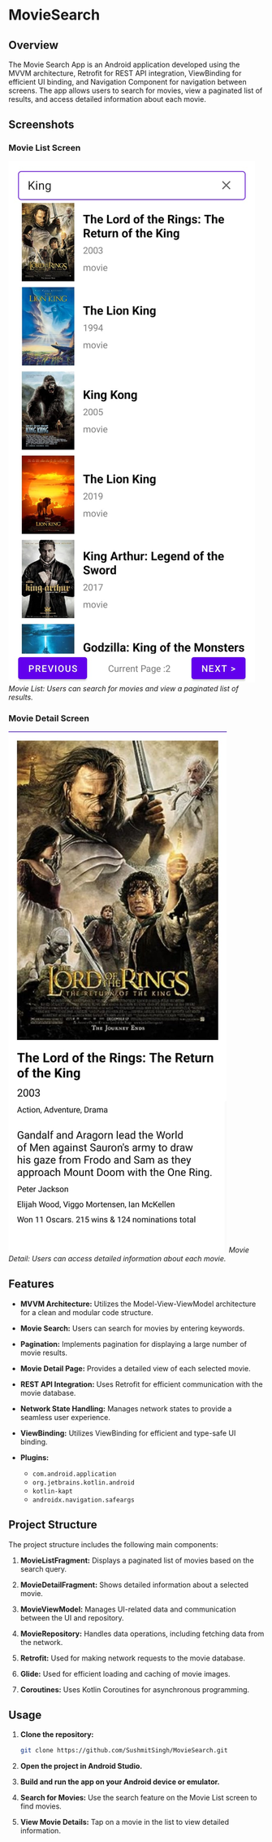 # MovieSearch

## Overview

The Movie Search App is an Android application developed using the MVVM architecture, Retrofit for REST API integration, ViewBinding for efficient UI binding, and Navigation Component for navigation between screens. The app allows users to search for movies, view a paginated list of results, and access detailed information about each movie.

## Screenshots

### Movie List Screen

![Movie List](WhatsApp%20Image%202024-01-24%20at%2017.25.59.jpeg)
*Movie List: Users can search for movies and view a paginated list of results.*

### Movie Detail Screen

![Movie Detail](WhatsApp%20Image%202024-01-24%20at%2017.15.20.jpeg)
*Movie Detail: Users can access detailed information about each movie.*

## Features

- **MVVM Architecture:** Utilizes the Model-View-ViewModel architecture for a clean and modular code structure.

- **Movie Search:** Users can search for movies by entering keywords.

- **Pagination:** Implements pagination for displaying a large number of movie results.

- **Movie Detail Page:** Provides a detailed view of each selected movie.

- **REST API Integration:** Uses Retrofit for efficient communication with the movie database.

- **Network State Handling:** Manages network states to provide a seamless user experience.

- **ViewBinding:** Utilizes ViewBinding for efficient and type-safe UI binding.

- **Plugins:**
    - `com.android.application`
    - `org.jetbrains.kotlin.android`
    - `kotlin-kapt`
    - `androidx.navigation.safeargs`

## Project Structure

The project structure includes the following main components:

1. **MovieListFragment:** Displays a paginated list of movies based on the search query.

2. **MovieDetailFragment:** Shows detailed information about a selected movie.

3. **MovieViewModel:** Manages UI-related data and communication between the UI and repository.

4. **MovieRepository:** Handles data operations, including fetching data from the network.

5. **Retrofit:** Used for making network requests to the movie database.

6. **Glide:** Used for efficient loading and caching of movie images.

7. **Coroutines:** Uses Kotlin Coroutines for asynchronous programming.

## Usage

1. **Clone the repository:**

    ```bash
    git clone https://github.com/SushmitSingh/MovieSearch.git
    ```

2. **Open the project in Android Studio.**

3. **Build and run the app on your Android device or emulator.**

4. **Search for Movies:** Use the search feature on the Movie List screen to find movies.

5. **View Movie Details:** Tap on a movie in the list to view detailed information.

